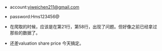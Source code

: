 + account:yiweichen211@gmail.com

+ password:Hms123456@

+ 在爬取的时候，应该是在第21行，第58行，出现了问题。但好像之前已经拿过那些的数据了。

+ 还差valuation share price 今天搞定。
